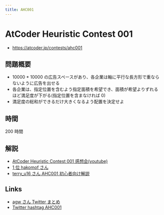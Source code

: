 ```yaml
---
title: AHC001
---
```


# AtCoder Heuristic Contest 001

- https://atcoder.jp/contests/ahc001

## 問題概要

- 10000 \* 10000 の広告スペースがあり、各企業は軸に平行な長方形で重ならないように広告を出せる
- 各企業は、指定位置を含むよう指定面積を希望でき、面積が希望よりずれるほど満足度が下がる(指定位置を含まなければ 0)
- 満足度の総和ができるだけ大きくなるよう配置を決定せよ

## 時間

200 時間

## 解説

- [AtCoder Heuristic Contest 001 感想会(youtube)](https://www.youtube.com/watch?v=eV6dX8a0MeM)
- [1 位 hakomof さん](https://hakomof.hatenablog.com/entry/2021/03/14/202411)
- [terry_u16 さん AHC001 初心者向け解説](https://www.terry-u16.net/entry/ahc001-how-to)

## Links

- [agw さん Twitter まとめ](https://togetter.com/li/1680627)
- [Twitter hashtag AHC001](https://twitter.com/hashtag/AHC001)
